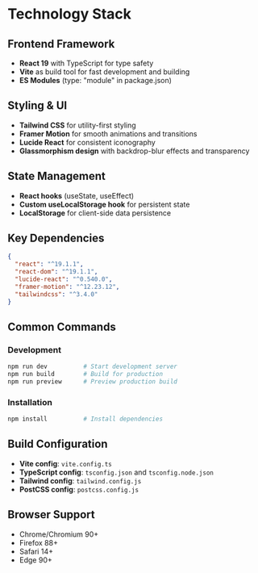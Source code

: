 # Technology Stack

## Frontend Framework
- **React 19** with TypeScript for type safety
- **Vite** as build tool for fast development and building
- **ES Modules** (type: "module" in package.json)

## Styling & UI
- **Tailwind CSS** for utility-first styling
- **Framer Motion** for smooth animations and transitions
- **Lucide React** for consistent iconography
- **Glassmorphism design** with backdrop-blur effects and transparency

## State Management
- **React hooks** (useState, useEffect)
- **Custom useLocalStorage hook** for persistent state
- **LocalStorage** for client-side data persistence

## Key Dependencies
```json
{
  "react": "^19.1.1",
  "react-dom": "^19.1.1",
  "lucide-react": "^0.540.0",
  "framer-motion": "^12.23.12",
  "tailwindcss": "^3.4.0"
}
```

## Common Commands

### Development
```bash
npm run dev          # Start development server
npm run build        # Build for production
npm run preview      # Preview production build
```

### Installation
```bash
npm install          # Install dependencies
```

## Build Configuration
- **Vite config**: `vite.config.ts`
- **TypeScript config**: `tsconfig.json` and `tsconfig.node.json`
- **Tailwind config**: `tailwind.config.js`
- **PostCSS config**: `postcss.config.js`

## Browser Support
- Chrome/Chromium 90+
- Firefox 88+
- Safari 14+
- Edge 90+